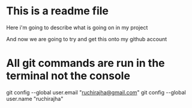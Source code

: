 # This is a readme file

Here i'm going to describe what is going on in my project

And now we are going to try and get this onto my github account

# All git commands are run in the terminal not the console

git config --global user.email "ruchirajha@gmail.com"
git config --global user.name "ruchirajha"
